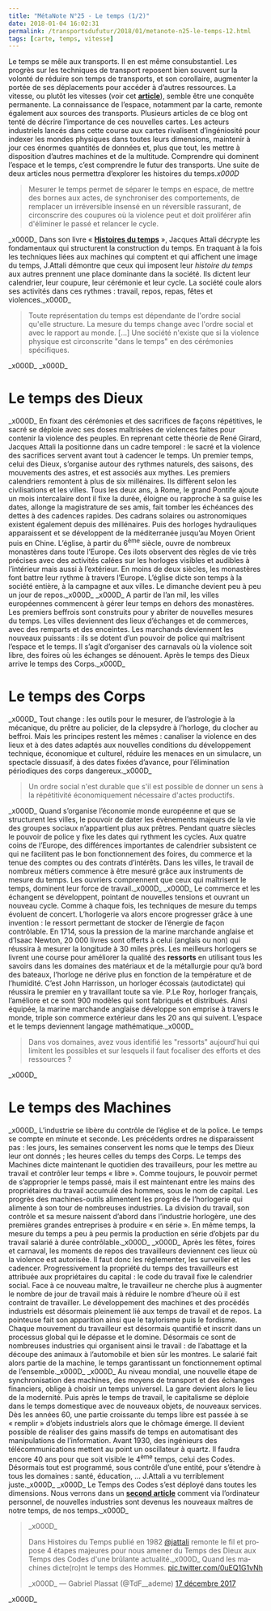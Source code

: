 ```yaml
---
title: "MétaNote N°25 - Le temps (1/2)"
date: 2018-01-04 16:02:31
permalink: /transportsdufutur/2018/01/metanote-n25-le-temps-12.html
tags: [carte, temps, vitesse]
---
```


Le temps se mêle aux transports. Il en est même consubstantiel. Les progrès sur les techniques de transport reposent bien souvent sur la volonté de réduire son temps de transports, et son corollaire, augmenter la portée de ses déplacements pour accéder à d’autres ressources. La vitesse, ou plutôt les vitesses (voir cet <a href="http://transportsdufutur.ademe.fr/2017/12/la-vitesse-un-vieux-concept.html" target="_blank" rel="noopener"><strong>article</strong></a>), semble être une conquête permanente. La connaissance de l’espace, notamment par la carte, remonte également aux sources des transports. Plusieurs articles de ce blog ont tenté de décrire l’importance de ces nouvelles cartes. Les acteurs industriels lancés dans cette course aux cartes rivalisent d’ingéniosité pour indexer les mondes physiques dans toutes leurs dimensions, maintenir à jour ces énormes quantités de données et, plus que tout, les mettre à disposition d’autres machines et de la multitude. Comprendre qui dominent l’espace et le temps, c’est comprendre le futur des transports. Une suite de deux articles nous permettra d’explorer les histoires du temps._x000D_
<blockquote>Mesurer le temps permet de séparer le temps en espace, de mettre des bornes aux actes, de synchroniser des comportements, de remplacer un irréversible insensé en un réversible rassurant, de circonscrire des coupures où la violence peut et doit proliférer afin d'éliminer le passé et relancer le cycle.</blockquote>_x000D_
Dans son livre « <a href="http://www.attali.com/livre/histoires-du-temps/" target="_blank" rel="noopener"><strong>Histoires du temps</strong></a> », Jacques Attali décrypte les fondamentaux qui structurent la construction du temps. En traquant à la fois les techniques liées aux machines qui comptent et qui affichent une image du temps, J.Attali démontre que ceux qui imposent leur <em>histoire du temps</em> aux autres prennent une place dominante dans la société. Ils dictent leur calendrier, leur coupure, leur cérémonie et leur cycle. La société coule alors ses activités dans ces rythmes : travail, repos, repas, fêtes et violences._x000D_
<blockquote>Toute représentation du temps est dépendante de l'ordre social qu'elle structure. La mesure du temps change avec l'ordre social et avec le rapport au monde. […] Une société n'existe que si la violence physique est circonscrite "dans le temps" en des cérémonies spécifiques.</blockquote>_x000D_
<!--more-->_x000D_
<h1>Le temps des Dieux</h1>_x000D_
En fixant des cérémonies et des sacrifices de façons répétitives, le sacré se déploie avec ses doses maîtrisées de violences faites pour contenir la violence des peuples. En reprenant cette théorie de René Girard, Jacques Attali la positionne dans un cadre temporel : le sacré et la violence des sacrifices servent avant tout à cadencer le temps. Un premier temps, celui des Dieux, s’organise autour des rythmes naturels, des saisons, des mouvements des astres, et est associés aux mythes. Les premiers calendriers remontent à plus de six millénaires. Ils diffèrent selon les civilisations et les villes. Tous les deux ans, à Rome, le grand Pontife ajoute un mois intercalaire dont il fixe la durée, éloigne ou rapproche à sa guise les dates, allonge la magistrature de ses amis, fait tomber les échéances des dettes à des cadences rapides. Des cadrans solaires ou astronomiques existent également depuis des millénaires. Puis des horloges hydrauliques apparaissent et se développent de la méditerranée jusqu’au Moyen Orient puis en Chine. L’église, à partir du 6<sup>ème</sup> siècle, ouvre de nombreux monastères dans toute l’Europe. Ces ilots observent des règles de vie très précises avec des activités calées sur les horloges visibles et audibles à l’intérieur mais aussi à l’extérieur. En moins de deux siècles, les monastères font battre leur rythme à travers l’Europe. L’église dicte son temps à la société entière, à la campagne et aux villes. Le dimanche devient peu à peu un jour de repos._x000D_
_x000D_
A partir de l’an mil, les villes européennes commencent à gérer leur temps en dehors des monastères. Les premiers beffrois sont construits pour y abriter de nouvelles mesures du temps. Les villes deviennent des lieux d’échanges et de commerces, avec des remparts et des enceintes. Les marchands deviennent les nouveaux puissants : ils se dotent d’un pouvoir de police qui maîtrisent l’espace et le temps. Il s’agit d’organiser des carnavals où la violence soit libre, des foires où les échanges se dénouent. Après le temps des Dieux arrive le temps des Corps._x000D_
<h1>Le temps des Corps</h1>_x000D_
Tout change : les outils pour le mesurer, de l’astrologie à la mécanique, du prêtre au policier, de la clepsydre à l’horloge, du clocher au beffroi. Mais les principes restent les mêmes : canaliser la violence en des lieux et à des dates adaptés aux nouvelles conditions du développement technique, économique et culturel, réduire les menaces en un simulacre, un spectacle dissuasif, à des dates fixées d’avance, pour l’élimination périodiques des corps dangereux._x000D_
<blockquote>Un ordre social n'est durable que s'il est possible de donner un sens à la répétitivité économiquement nécessaire d'actes productifs.</blockquote>_x000D_
Quand s’organise l’économie monde européenne et que se structurent les villes, le pouvoir de dater les évènements majeurs de la vie des groupes sociaux n’appartient plus aux prêtres. Pendant quatre siècles le pouvoir de police y fixe les dates qui rythment les cycles. Aux quatre coins de l’Europe, des différences importantes de calendrier subsistent ce qui ne facilitent pas le bon fonctionnement des foires, du commerce et la tenue des comptes ou des contrats d’intérêts. Dans les villes, le travail de nombreux métiers commence à être mesuré grâce aux instruments de mesure du temps. Les ouvriers comprennent que ceux qui maîtrisent le temps, dominent leur force de travail._x000D_
_x000D_
Le commerce et les échangent se développent, pointant de nouvelles tensions et ouvrant un nouveau cycle. Comme à chaque fois, les techniques de mesure du temps évoluent de concert. L’horlogerie va alors encore progresser grâce à une invention : le ressort permettant de stocker de l’énergie de façon contrôlable. En 1714, sous la pression de la marine marchande anglaise et d’Isaac Newton, 20 000 livres sont offerts à celui (anglais ou non) qui réussira à mesurer la longitude à 30 miles près. Les meilleurs horlogers se livrent une course pour améliorer la qualité des <strong>ressorts</strong> en utilisant tous les savoirs dans les domaines des matériaux et de la métallurgie pour qu’à bord des bateaux, l’horloge ne dérive plus en fonction de la température et de l’humidité. C’est John Harrisson, un horloger écossais (autodictate) qui réussira le premier en y travaillant toute sa vie. P.Le Roy, horloger français, l’améliore et ce sont 900 modèles qui sont fabriqués et distribués. Ainsi équipée, la marine marchande anglaise développe son emprise à travers le monde, triple son commerce extérieur dans les 20 ans qui suivent. L’espace et le temps deviennent langage mathématique._x000D_
<blockquote>Dans vos domaines, avez vous identifié les "ressorts" aujourd'hui qui limitent les possibles et sur lesquels il faut focaliser des efforts et des ressources ?</blockquote>_x000D_
<h1>Le temps des Machines</h1>_x000D_
L’industrie se libère du contrôle de l’église et de la police. Le temps se compte en minute et seconde. Les précédents ordres ne disparaissent pas : les jours, les semaines conservent les noms que le temps des Dieux leur ont donnés ; les heures celles du temps des Corps. Le temps des Machines dicte maintenant le quotidien des travailleurs, pour les mettre au travail et contrôler leur temps « libre ». Comme toujours, le pouvoir permet de s’approprier le temps passé, mais il est maintenant entre les mains des propriétaires du travail accumulé des hommes, sous le nom de capital. Les progrès des machines-outils alimentent les progrès de l’horlogerie qui alimente à son tour de nombreuses industries. La division du travail, son contrôle et sa mesure naissent d’abord dans l’industrie horlogère, une des premières grandes entreprises à produire « en série ». En même temps, la mesure du temps a peu à peu permis la production en série d’objets par du travail salarié à durée contrôlable._x000D_
_x000D_
Après les fêtes, foires et carnaval, les moments de repos des travailleurs deviennent ces lieux où la violence est autorisée. Il faut donc les réglementer, les surveiller et les cadencer. Progressivement la propriété du temps des travailleurs est attribuée aux propriétaires du capital : le code du travail fixe le calendrier social. Face à ce nouveau maître, le travailleur ne cherche plus à augmenter le nombre de jour de travail mais à réduire le nombre d’heure où il est contraint de travailler. Le développement des machines et des procédés industriels est désormais pleinement lié aux temps de travail et de repos. La pointeuse fait son apparition ainsi que le taylorisme puis le fordisme. Chaque mouvement du travailleur est désormais quantifié et inscrit dans un processus global qui le dépasse et le domine. Désormais ce sont de nombreuses industries qui organisent ainsi le travail : de l’abattage et la découpe des animaux à l’automobile et bien sûr les montres. Le salarié fait alors partie de la machine, le temps garantissant un fonctionnement optimal de l’ensemble._x000D_
_x000D_
Au niveau mondial, une nouvelle étape de synchronisation des machines, des moyens de transport et des échanges financiers, oblige à choisir un temps universel. La gare devient alors le lieu de la modernité. Puis après le temps de travail, le capitalisme se déploie dans le temps domestique avec de nouveaux objets, de nouveaux services. Dès les années 60, une partie croissante du temps libre est passée à se « remplir » d’objets industriels alors que le chômage émerge. Il devient possible de réaliser des gains massifs de temps en automatisant des manipulations de l’information. Avant 1930, des ingénieurs des télécommunications mettent au point un oscillateur à quartz. Il faudra encore 40 ans pour que soit visible le 4<sup>ème</sup> temps, celui des Codes. Désormais tout est programmé, sous contrôle d’une entité, pour s’étendre à tous les domaines : santé, éducation, … J.Attali a vu terriblement juste._x000D_
_x000D_
Le Temps des Codes s’est déployé dans toutes les dimensions. Nous verrons dans un <a href="https://gabrielplassat.github.io/transportsdufutur/2018/01/metanote-n25-le-temps-22.html" target="_blank" rel="noopener"><strong>second article</strong></a> comment via l’ordinateur personnel, de nouvelles industries sont devenus les nouveaux maîtres de notre temps, de nos temps._x000D_
<blockquote class="twitter-tweet" data-lang="fr">_x000D_
<p dir="ltr" lang="fr">Dans Histoires du Temps publié en 1982 <a href="https://twitter.com/jattali?ref_src=twsrc%5Etfw">@jattali</a> remonte le fil et propose 4 étapes majeures pour nous amener du Temps des Dieux aux Temps des Codes d'une brûlante actualité._x000D_
Quand les machines dicte(ro)nt le temps des Hommes. <a href="https://t.co/0uEQ1G1vNh">pic.twitter.com/0uEQ1G1vNh</a></p>_x000D_
— Gabriel Plassat (@TdF__ademe) <a href="https://twitter.com/TdF__ademe/status/942338492209778690?ref_src=twsrc%5Etfw">17 décembre 2017</a></blockquote>_x000D_
<script async src="https://platform.twitter.com/widgets.js" charset="utf-8"></script>
